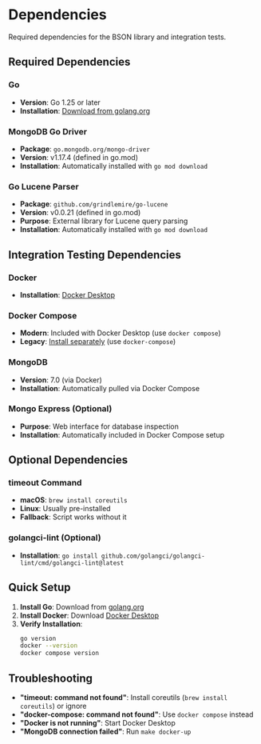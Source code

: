 # Dependencies

Required dependencies for the BSON library and integration tests.

## Required Dependencies

### Go
- **Version**: Go 1.25 or later
- **Installation**: [Download from golang.org](https://golang.org/dl/)

### MongoDB Go Driver
- **Package**: `go.mongodb.org/mongo-driver`
- **Version**: v1.17.4 (defined in go.mod)
- **Installation**: Automatically installed with `go mod download`

### Go Lucene Parser
- **Package**: `github.com/grindlemire/go-lucene`
- **Version**: v0.0.21 (defined in go.mod)
- **Purpose**: External library for Lucene query parsing
- **Installation**: Automatically installed with `go mod download`

## Integration Testing Dependencies

### Docker
- **Installation**: [Docker Desktop](https://www.docker.com/products/docker-desktop/)

### Docker Compose
- **Modern**: Included with Docker Desktop (use `docker compose`)
- **Legacy**: [Install separately](https://docs.docker.com/compose/install/) (use `docker-compose`)

### MongoDB
- **Version**: 7.0 (via Docker)
- **Installation**: Automatically pulled via Docker Compose

### Mongo Express (Optional)
- **Purpose**: Web interface for database inspection
- **Installation**: Automatically included in Docker Compose setup

## Optional Dependencies

### timeout Command
- **macOS**: `brew install coreutils`
- **Linux**: Usually pre-installed
- **Fallback**: Script works without it

### golangci-lint (Optional)
- **Installation**: `go install github.com/golangci/golangci-lint/cmd/golangci-lint@latest`

## Quick Setup

1. **Install Go**: Download from [golang.org](https://golang.org/dl/)
2. **Install Docker**: Download [Docker Desktop](https://www.docker.com/products/docker-desktop/)
3. **Verify Installation**:
   ```bash
   go version
   docker --version
   docker compose version
   ```

## Troubleshooting

- **"timeout: command not found"**: Install coreutils (`brew install coreutils`) or ignore
- **"docker-compose: command not found"**: Use `docker compose` instead
- **"Docker is not running"**: Start Docker Desktop
- **"MongoDB connection failed"**: Run `make docker-up`
